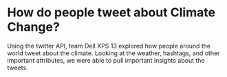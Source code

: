 # How do people tweet about Climate Change?

Using the twitter API, team Dell XPS 13 explored how people around the world tweet about the climate. Looking at the weather, hashtags, and other important attributes, we were able to pull important insights about the tweets.
